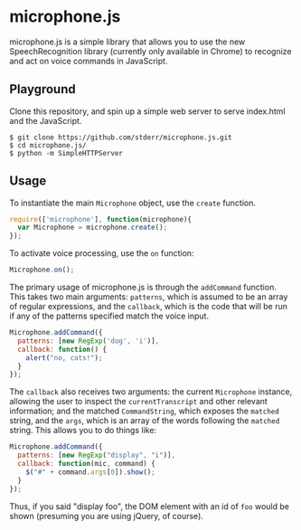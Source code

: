 # microphone.js
microphone.js is a simple library that allows you to use the new SpeechRecognition library
(currently only available in Chrome) to recognize and act on voice commands in JavaScript.

## Playground
Clone this repository, and spin up a simple web server to serve index.html and the JavaScript.

```
$ git clone https://github.com/stderr/microphone.js.git
$ cd microphone.js/
$ python -m SimpleHTTPServer
```

## Usage
To instantiate the main `Microphone` object, use the `create` function.
```javascript
require(['microphone'], function(microphone){
  var Microphone = microphone.create();
});
```

To activate voice processing, use the `on` function:
```javascript
Microphone.on();
```

The primary usage of microphone.js is through the `addCommand` function. This takes two main arguments:
`patterns`, which is assumed to be an array of regular expressions, and the `callback`, which is
the code that will be run if any of the patterns specified match the voice input.

```javascript
Microphone.addCommand({
  patterns: [new RegExp('dog', 'i')],
  callback: function() {
    alert("no, cats!");
  }
});
```

The `callback` also receives two arguments: the current `Microphone` instance, allowing the user to
inspect the `currentTranscript` and other relevant information; and the matched `CommandString`, which
exposes the `matched` string, and the `args`, which is an array of the words following the `matched` string.
This allows you to do things like:

```javascript
Microphone.addCommand({
  patterns: [new RegExp("display", "i")],
  callback: function(mic, command) {
    $("#" + command.args[0]).show();
  }
});
```

Thus, if you said "display foo", the DOM element with an id of `foo` would be shown (presuming you are
using jQuery, of course).
